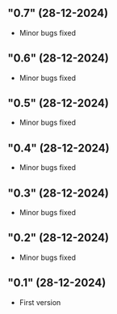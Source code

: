 ## "0.7" (28-12-2024)
- Minor bugs fixed
## "0.6" (28-12-2024)
- Minor bugs fixed
## "0.5" (28-12-2024)
- Minor bugs fixed
## "0.4" (28-12-2024)
- Minor bugs fixed
## "0.3" (28-12-2024)
- Minor bugs fixed
## "0.2" (28-12-2024)
- Minor bugs fixed
## "0.1" (28-12-2024)
- First version
